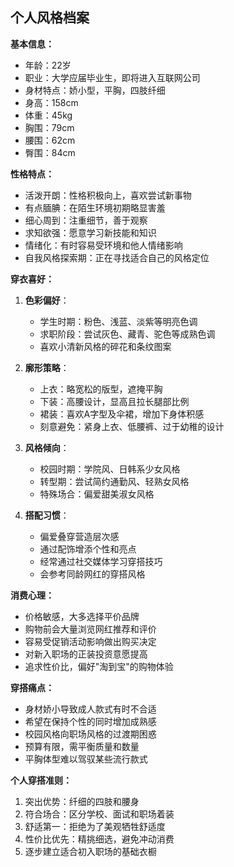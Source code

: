 ## 个人风格档案

**基本信息：**
- 年龄：22岁
- 职业：大学应届毕业生，即将进入互联网公司
- 身材特点：娇小型，平胸，四肢纤细
- 身高：158cm
- 体重：45kg
- 胸围：79cm
- 腰围：62cm
- 臀围：84cm


**性格特点：**
- 活泼开朗：性格积极向上，喜欢尝试新事物
- 有点腼腆：在陌生环境初期略显害羞
- 细心周到：注重细节，善于观察
- 求知欲强：愿意学习新技能和知识
- 情绪化：有时容易受环境和他人情绪影响
- 自我风格探索期：正在寻找适合自己的风格定位


**穿衣喜好：**
1. **色彩偏好**：
   - 学生时期：粉色、浅蓝、淡紫等明亮色调
   - 求职阶段：尝试灰色、藏青、驼色等成熟色调
   - 喜欢小清新风格的碎花和条纹图案

2. **廓形策略**：
   - 上衣：略宽松的版型，遮掩平胸
   - 下装：高腰设计，显高且拉长腿部比例
   - 裙装：喜欢A字型及伞裙，增加下身体积感
   - 刻意避免：紧身上衣、低腰裤、过于幼稚的设计

3. **风格倾向**：
   - 校园时期：学院风、日韩系少女风格
   - 转型期：尝试简约通勤风、轻熟女风格
   - 特殊场合：偏爱甜美淑女风格

4. **搭配习惯**：
   - 偏爱叠穿营造层次感
   - 通过配饰增添个性和亮点
   - 经常通过社交媒体学习穿搭技巧
   - 会参考同龄网红的穿搭风格

**消费心理：**
- 价格敏感，大多选择平价品牌
- 购物前会大量浏览网红推荐和评价
- 容易受促销活动影响做出购买决定
- 对新入职场的正装投资意愿提高
- 追求性价比，偏好"淘到宝"的购物体验

**穿搭痛点：**
- 身材娇小导致成人款式有时不合适
- 希望在保持个性的同时增加成熟感
- 校园风格向职场风格的过渡期困惑
- 预算有限，需平衡质量和数量
- 平胸体型难以驾驭某些流行款式

**个人穿搭准则：**
1. 突出优势：纤细的四肢和腰身
2. 符合场合：区分学校、面试和职场着装
3. 舒适第一：拒绝为了美观牺牲舒适度
4. 性价比优先：精挑细选，避免冲动消费
5. 逐步建立适合初入职场的基础衣橱 
